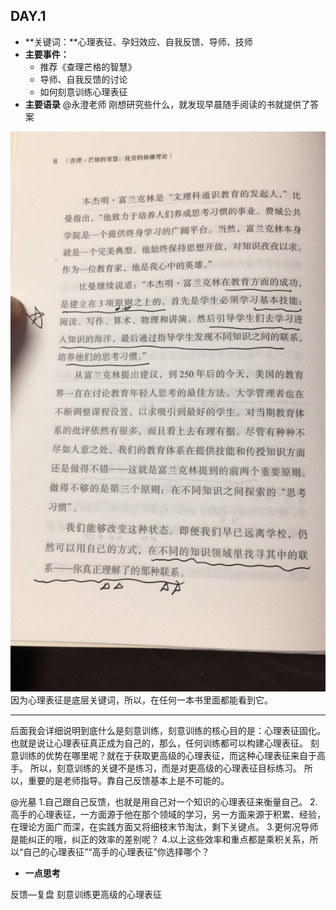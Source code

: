 ## DAY.1
+ **关键词：**心理表征、孕妇效应、自我反馈、导师、技师
+ **主要事件：**
    + 推荐《查理芒格的智慧》
    + 导师、自我反馈的讨论
    + 如何刻意训练心理表征
+ **主要语录**
@永澄老师
刚想研究些什么，就发现早晨随手阅读的书就提供了答案

![](./_image/3fd0e9c72bb329d0646fe22ce6f7d20.jpg)
因为心理表征是底层关键词，所以，在任何一本书里面都能看到它。

--------

后面我会详细说明到底什么是刻意训练，刻意训练的核心目的是：心理表征固化。
也就是说让心理表征真正成为自己的，那么，任何训练都可以构建心理表征。
刻意训练的优势在哪里呢？就在于获取更高级的心理表征，而这种心理表征来自于高手。
所以，刻意训练的关键不是练习，而是对更高级的心理表征目标练习。
所以，重要的是老师指导。靠自己反馈基本上是不可能的。

@光墓
1.自己跟自己反馈，也就是用自己对一个知识的心理表征来衡量自己。
2.高手的心理表征，一方面源于他在那个领域的学习，另一方面来源于积累、经验，在理论方面广而深，在实践方面又将细枝末节淘汰，剩下关键点。
3.更何况导师是能纠正的哦，纠正的效率的差别呢？
4.以上这些效率和重点都是乘积关系，所以“自己的心理表征”“高手的心理表征”你选择哪个？

+ **一点思考**

反馈—复盘
刻意训练更高级的心理表征